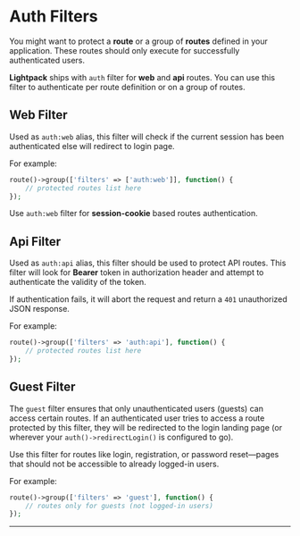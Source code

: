 # Auth Filters

You might want to protect a **route** or a group of **routes** defined in your application. These routes should only execute for successfully authenticated users.

**Lightpack** ships with `auth` filter for **web** and **api** routes. You can use this filter to authenticate per route definition or on a group of routes.

## Web Filter

Used as `auth:web` alias, this filter will check if the current session has been authenticated else will redirect to login page.

For example:

```php
route()->group(['filters' => ['auth:web']], function() {
    // protected routes list here
});
```

Use `auth:web` filter for **session-cookie** based routes authentication.

## Api Filter

Used as `auth:api` alias, this filter should be used to protect API routes. This filter will look for **Bearer** token in authorization header and attempt to authenticate the validity of the token.

If authentication fails, it will abort the request and return a `401` unauthorized JSON response. 

For example:

```php
route()->group(['filters' => 'auth:api'], function() {
    // protected routes list here
});
```

## Guest Filter

The `guest` filter ensures that only unauthenticated users (guests) can access certain routes. If an authenticated user tries to access a route protected by this filter, they will be redirected to the login landing page (or wherever your `auth()->redirectLogin()` is configured to go).

Use this filter for routes like login, registration, or password reset—pages that should not be accessible to already logged-in users.

For example:

```php
route()->group(['filters' => 'guest'], function() {
    // routes only for guests (not logged-in users)
});
```

---